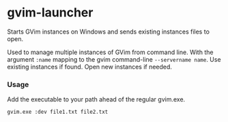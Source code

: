# gvim-launcher
Starts GVim instances on Windows and sends existing instances files to open.

Used to manage multiple instances of GVim from command line. With the argument `:name` mapping to
the gvim command-line `--servername name`. Use existing instances if found. Open new instances if
needed.

### Usage

Add the executable to your path ahead of the regular gvim.exe.

    gvim.exe :dev file1.txt file2.txt

